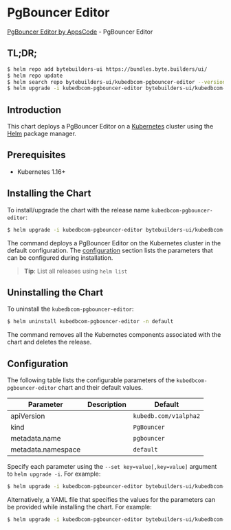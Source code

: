 # PgBouncer Editor

[PgBouncer Editor by AppsCode](https://byte.builders) - PgBouncer Editor

## TL;DR;

```bash
$ helm repo add bytebuilders-ui https://bundles.byte.builders/ui/
$ helm repo update
$ helm search repo bytebuilders-ui/kubedbcom-pgbouncer-editor --version=v0.4.11
$ helm upgrade -i kubedbcom-pgbouncer-editor bytebuilders-ui/kubedbcom-pgbouncer-editor -n default --create-namespace --version=v0.4.11
```

## Introduction

This chart deploys a PgBouncer Editor on a [Kubernetes](http://kubernetes.io) cluster using the [Helm](https://helm.sh) package manager.

## Prerequisites

- Kubernetes 1.16+

## Installing the Chart

To install/upgrade the chart with the release name `kubedbcom-pgbouncer-editor`:

```bash
$ helm upgrade -i kubedbcom-pgbouncer-editor bytebuilders-ui/kubedbcom-pgbouncer-editor -n default --create-namespace --version=v0.4.11
```

The command deploys a PgBouncer Editor on the Kubernetes cluster in the default configuration. The [configuration](#configuration) section lists the parameters that can be configured during installation.

> **Tip**: List all releases using `helm list`

## Uninstalling the Chart

To uninstall the `kubedbcom-pgbouncer-editor`:

```bash
$ helm uninstall kubedbcom-pgbouncer-editor -n default
```

The command removes all the Kubernetes components associated with the chart and deletes the release.

## Configuration

The following table lists the configurable parameters of the `kubedbcom-pgbouncer-editor` chart and their default values.

|     Parameter      | Description |             Default              |
|--------------------|-------------|----------------------------------|
| apiVersion         |             | <code>kubedb.com/v1alpha2</code> |
| kind               |             | <code>PgBouncer</code>           |
| metadata.name      |             | <code>pgbouncer</code>           |
| metadata.namespace |             | <code>default</code>             |


Specify each parameter using the `--set key=value[,key=value]` argument to `helm upgrade -i`. For example:

```bash
$ helm upgrade -i kubedbcom-pgbouncer-editor bytebuilders-ui/kubedbcom-pgbouncer-editor -n default --create-namespace --version=v0.4.11 --set apiVersion=kubedb.com/v1alpha2
```

Alternatively, a YAML file that specifies the values for the parameters can be provided while
installing the chart. For example:

```bash
$ helm upgrade -i kubedbcom-pgbouncer-editor bytebuilders-ui/kubedbcom-pgbouncer-editor -n default --create-namespace --version=v0.4.11 --values values.yaml
```
